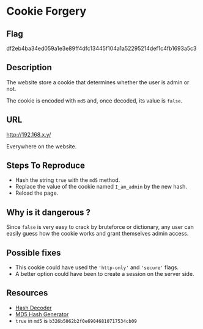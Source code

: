 # Cookie Forgery

## Flag

df2eb4ba34ed059a1e3e89ff4dfc13445f104a1a52295214def1c4fb1693a5c3

## Description

The website store a cookie that determines whether the user is admin or not.

The cookie is encoded with `md5` and, once decoded, its value is `false`.

## URL

http://192.168.x.y/

Everywhere on the website.

## Steps To Reproduce

- Hash the string `true` with the `md5` method.
- Replace the value of the cookie named `I_am_admin` by the new hash.
- Reload the page.

## Why is it dangerous ?

Since `false` is very easy to crack by bruteforce or dictionary, any user can easily guess how the cookie works and grant themselves admin access.

## Possible fixes

- This cookie could have used the `'http-only'` and `'secure'` flags.
- A better option could have been to create a session on the server side.

## Resources

- [Hash Decoder](https://crackstation.net/)
- [MD5 Hash Generator](https://www.md5hashgenerator.com/)
- `true` in `md5` is `b326b5062b2f0e69046810717534cb09`
